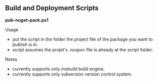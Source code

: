 Build and Deployment Scripts
----------------------------

**pub-nuget-pack.ps1**

Usage

- put the script in the folder the project file of the package you want to publish is in.
- script assumes the projet's *.nuspec* file is already at the script folder.

Notes

- currently supports only *msbuild* build engine.
- currently supports only *subversion* version control system.
